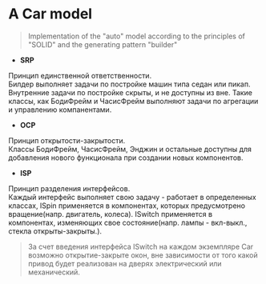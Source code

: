 # A Car model

>Implementation of the "auto" model according to the principles of "SOLID" and the generating pattern "builder"

* __SRP__

Принцип единственной ответственности. \
Билдер выполняет задачи по постройке машин типа седан или пикап. Внутренние задачи по постройке скрыты, и не доступны из вне. Такие классы, как БодиФрейм и ЧасисФрейм выполняют задачи по агрегации и управлению компанентами.

* __OCP__

Принцип открытости-закрытости. \
Классы БодиФрейм, ЧасисФрейм, Энджин и остальные доступны для добавления нового функционала при создании новых компонентов.

* __ISP__

Принцип разделения интерфейсов. \
Каждый интерфейс выполняет свою задачу - работает в определенных классах, ISpin применяется в компонентах, которых предусмотрено вращение(напр. двигатель, колеса). ISwitch применяется в компонентах, изменяющих свое состояние(напр. лампы - вкл-выкл., стекла открыты-закрыты.).

>За счет введения интерфейса ISwitch на каждом экземпляре Car возможно открытие-закрыте окон, вне зависимости от того какой привод будет реализован на дверях электрический или механический.

